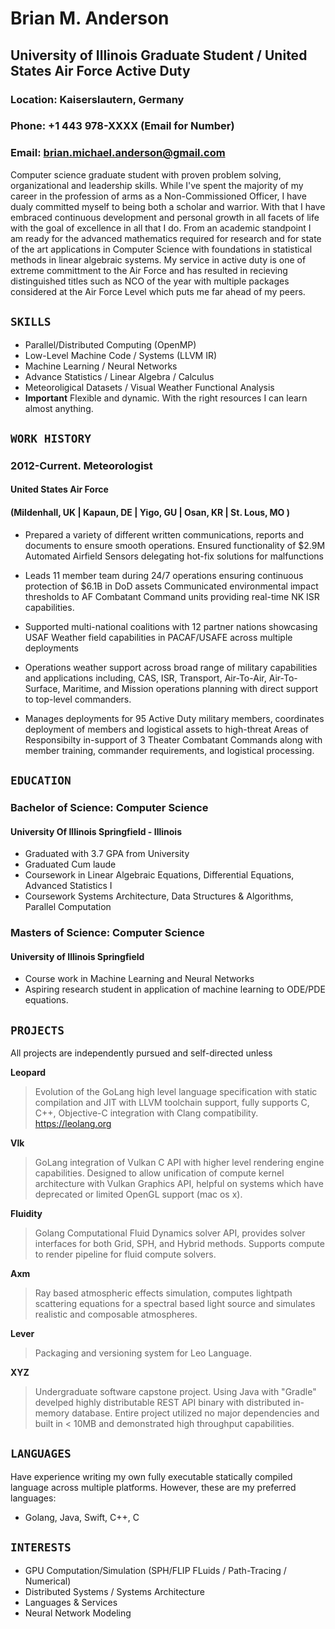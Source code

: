 # Brian M. Anderson
## University of Illinois Graduate Student / United States Air Force Active Duty

### Location: Kaiserslautern, Germany
### Phone: +1 443 978-XXXX (Email for Number)
### Email: brian.michael.anderson@gmail.com

Computer science graduate student with proven problem solving, organizational and leadership skills. While I've spent the majority of my career in the profession of arms as a Non-Commissioned Officer, I have dualy committed myself to being both a scholar and warrior. With that I have embraced continuous development and personal growth in all facets of life with the goal of excellence in all that I do. From an academic standpoint I am ready for the advanced mathematics required for research and for state of the art applications in Computer Science with foundations in statistical methods in linear algebraic systems. My service in active duty is one of extreme committment to the Air Force and has resulted in recieving distinguished titles such as NCO of the year with multiple packages considered at the Air Force Level which puts me far ahead of my peers. 

## `SKILLS`
 - Parallel/Distributed Computing (OpenMP)
 - Low-Level Machine Code / Systems (LLVM IR)
 - Machine Learning / Neural Networks
 - Advance Statistics / Linear Algebra / Calculus
 - Meteoroligical Datasets / Visual Weather Functional Analysis
 - **Important** Flexible and dynamic. With the right resources I can learn almost anything.

## ``WORK HISTORY``

### 2012-Current. Meteorologist
#### United States Air Force
#### (Mildenhall, UK | Kapaun, DE | Yigo, GU | Osan, KR | St. Lous, MO )

- Prepared a variety of different written communications, reports and documents to ensure smooth operations.
Ensured functionality of $2.9M Automated Airfield Sensors delegating hot-fix solutions for malfunctions

- Leads 11 member team during 24/7 operations ensuring continuous protection of $6.1B in DoD assets
Communicated environmental impact thresholds to AF Combatant Command units providing real-time NK ISR capabilities.

- Supported multi-national coalitions with 12 partner nations showcasing USAF Weather field capabilities in PACAF/USAFE across multiple deployments

- Operations weather support across broad range of military capabilities and applications including, CAS, ISR, Transport, Air-To-Air, Air-To-Surface, Maritime, and Mission operations planning with direct support to top-level commanders. 

- Manages deployments for 95 Active Duty military members, coordinates deployment of members and logistical assets to high-threat Areas of Responsibilty in-support of 3 Theater Combatant Commands along with member training, commander requirements, and logistical processing.

## ``EDUCATION``

### Bachelor of Science: Computer Science 
#### University Of Illinois Springfield - Illinois
- Graduated with 3.7 GPA from University 
- Graduated Cum laude 
- Coursework in Linear Algebraic Equations, Differential Equations, Advanced Statistics I 
- Coursework Systems Architecture, Data Structures & Algorithms, Parallel Computation

### Masters of Science: Computer Science
#### University of Illinois Springfield
- Course work in Machine Learning and Neural Networks
- Aspiring research student in application of machine learning to ODE/PDE equations.

## ``PROJECTS``

All projects are independently pursued and self-directed unless

**Leopard**
> Evolution of the GoLang high level language specification with static compilation and JIT with LLVM toolchain support, fully supports C, C++, Objective-C integration with Clang compatibility. https://leolang.org

**Vlk**
> GoLang integration of Vulkan C API with higher level rendering engine capabilities. Designed to allow unification of compute kernel architecture with Vulkan Graphics API, helpful on systems which have deprecated or limited OpenGL support (mac os x).

**Fluidity**
> Golang Computational Fluid Dynamics solver API, provides solver interfaces for both Grid, SPH, and Hybrid methods. Supports compute to render pipeline for fluid compute solvers.

**Axm**
> Ray based atmospheric effects simulation, computes lightpath scattering equations for a spectral based light source and simulates realistic and composable atmospheres.

**Lever**
> Packaging and versioning system for Leo Language.

**XYZ**

> Undergraduate software capstone project. Using Java with "Gradle" develped highly distributable REST API binary with distributed in-memory database. Entire project utilized no major dependencies and built in < 10MB and demonstrated high throughput capabilities. 

## ``LANGUAGES``
Have experience writing my own fully executable statically compiled language across multiple platforms. However, these are my preferred languages:

- Golang, Java, Swift, C++, C

## ``INTERESTS``
- GPU Computation/Simulation (SPH/FLIP FLuids / Path-Tracing / Numerical)
- Distributed Systems / Systems Architecture
- Languages & Services
- Neural Network Modeling
